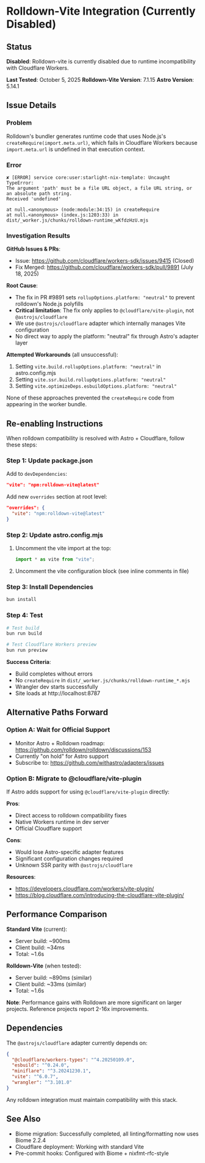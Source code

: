 # Rolldown-Vite Integration (Currently Disabled)

## Status

**Disabled**: Rolldown-vite is currently disabled due to runtime incompatibility with Cloudflare Workers.

**Last Tested**: October 5, 2025
**Rolldown-Vite Version**: 7.1.15
**Astro Version**: 5.14.1

## Issue Details

### Problem
Rolldown's bundler generates runtime code that uses Node.js's `createRequire(import.meta.url)`, which fails in Cloudflare Workers because `import.meta.url` is undefined in that execution context.

### Error
```
✘ [ERROR] service core:user:starlight-nix-template: Uncaught TypeError:
The argument 'path' must be a file URL object, a file URL string, or an absolute path string.
Received 'undefined'

at null.<anonymous> (node:module:34:15) in createRequire
at null.<anonymous> (index.js:1203:33) in dist/_worker.js/chunks/rolldown-runtime_wKfdzHzU.mjs
```

### Investigation Results

**GitHub Issues & PRs**:
- Issue: https://github.com/cloudflare/workers-sdk/issues/9415 (Closed)
- Fix Merged: https://github.com/cloudflare/workers-sdk/pull/9891 (July 18, 2025)

**Root Cause**:
- The fix in PR #9891 sets `rollupOptions.platform: "neutral"` to prevent rolldown's Node.js polyfills
- **Critical limitation**: The fix only applies to `@cloudflare/vite-plugin`, not `@astrojs/cloudflare`
- We use `@astrojs/cloudflare` adapter which internally manages Vite configuration
- No direct way to apply the platform: "neutral" fix through Astro's adapter layer

**Attempted Workarounds** (all unsuccessful):
1. Setting `vite.build.rollupOptions.platform: "neutral"` in astro.config.mjs
2. Setting `vite.ssr.build.rollupOptions.platform: "neutral"`
3. Setting `vite.optimizeDeps.esbuildOptions.platform: "neutral"`

None of these approaches prevented the `createRequire` code from appearing in the worker bundle.

## Re-enabling Instructions

When rolldown compatibility is resolved with Astro + Cloudflare, follow these steps:

### Step 1: Update package.json

Add to `devDependencies`:
```json
"vite": "npm:rolldown-vite@latest"
```

Add new `overrides` section at root level:
```json
"overrides": {
  "vite": "npm:rolldown-vite@latest"
}
```

### Step 2: Update astro.config.mjs

1. Uncomment the vite import at the top:
   ```javascript
   import * as vite from "vite";
   ```

2. Uncomment the vite configuration block (see inline comments in file)

### Step 3: Install Dependencies

```bash
bun install
```

### Step 4: Test

```bash
# Test build
bun run build

# Test Cloudflare Workers preview
bun run preview
```

**Success Criteria**:
- Build completes without errors
- No `createRequire` in `dist/_worker.js/chunks/rolldown-runtime_*.mjs`
- Wrangler dev starts successfully
- Site loads at http://localhost:8787

## Alternative Paths Forward

### Option A: Wait for Official Support
- Monitor Astro + Rolldown roadmap: https://github.com/rolldown/rolldown/discussions/153
- Currently "on hold" for Astro support
- Subscribe to: https://github.com/withastro/adapters/issues

### Option B: Migrate to @cloudflare/vite-plugin
If Astro adds support for using `@cloudflare/vite-plugin` directly:

**Pros**:
- Direct access to rolldown compatibility fixes
- Native Workers runtime in dev server
- Official Cloudflare support

**Cons**:
- Would lose Astro-specific adapter features
- Significant configuration changes required
- Unknown SSR parity with `@astrojs/cloudflare`

**Resources**:
- https://developers.cloudflare.com/workers/vite-plugin/
- https://blog.cloudflare.com/introducing-the-cloudflare-vite-plugin/

## Performance Comparison

**Standard Vite** (current):
- Server build: ~900ms
- Client build: ~34ms
- Total: ~1.6s

**Rolldown-Vite** (when tested):
- Server build: ~890ms (similar)
- Client build: ~33ms (similar)
- Total: ~1.6s

**Note**: Performance gains with Rolldown are more significant on larger projects.
Reference projects report 2-16x improvements.

## Dependencies

The `@astrojs/cloudflare` adapter currently depends on:
```json
{
  "@cloudflare/workers-types": "^4.20250109.0",
  "esbuild": "^0.24.0",
  "miniflare": "^3.20241230.1",
  "vite": "^6.0.7",
  "wrangler": "^3.101.0"
}
```

Any rolldown integration must maintain compatibility with this stack.

## See Also

- Biome migration: Successfully completed, all linting/formatting now uses Biome 2.2.4
- Cloudflare deployment: Working with standard Vite
- Pre-commit hooks: Configured with Biome + nixfmt-rfc-style
